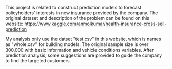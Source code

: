 This project is related to construct prediction models to forecast policyholders' interests in new insurance provided by the company. 
The original dataset and description of the problem can be found on this website: https://www.kaggle.com/anmolkumar/health-insurance-cross-sell-prediction 

My analysis only use the datset "test.csv" in this website, which is names as "whole.csv" for building models.
The original sample size is over 300,000 with basic information and vehicle conditions variables. 
After prediction analysis, some suggestions are provided to guide the company to find the targeted customers.
